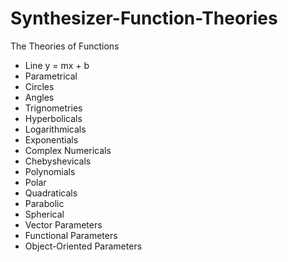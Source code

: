 # Synthesizer-Function-Theories
The Theories of Functions

* Line y = mx + b
* Parametrical
* Circles
* Angles
* Trignometries
* Hyperbolicals
* Logarithmicals
* Exponentials
* Complex Numericals
* Chebyshevicals
* Polynomials
* Polar
* Quadraticals
* Parabolic
* Spherical
* Vector Parameters
* Functional Parameters
* Object-Oriented Parameters

